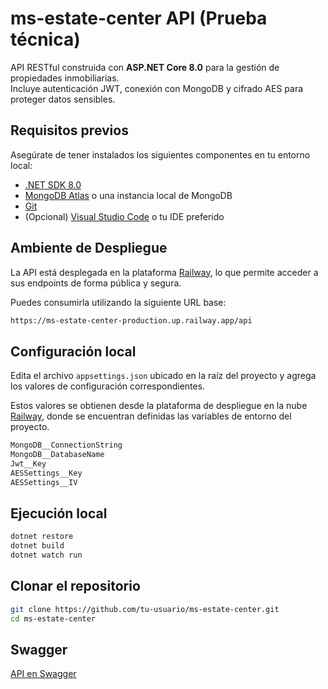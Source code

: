 # ms-estate-center API (Prueba técnica)

API RESTful construida con **ASP.NET Core 8.0** para la gestión de propiedades inmobiliarias.  
Incluye autenticación JWT, conexión con MongoDB y cifrado AES para proteger datos sensibles.

## Requisitos previos

Asegúrate de tener instalados los siguientes componentes en tu entorno local:

- [.NET SDK 8.0](https://dotnet.microsoft.com/en-us/download/dotnet/8.0)
- [MongoDB Atlas](https://www.mongodb.com/atlas/database) o una instancia local de MongoDB
- [Git](https://git-scm.com/)
- (Opcional) [Visual Studio Code](https://code.visualstudio.com/) o tu IDE preferido


## Ambiente de Despliegue

La API está desplegada en la plataforma [Railway](https://railway.com), lo que permite acceder a sus endpoints de forma pública y segura.

Puedes consumirla utilizando la siguiente URL base:

```bash
https://ms-estate-center-production.up.railway.app/api

```

## Configuración local

Edita el archivo `appsettings.json` ubicado en la raíz del proyecto y agrega los valores de configuración correspondientes.

Estos valores se obtienen desde la plataforma de despliegue en la nube [Railway](https://railway.com), donde se encuentran definidas las variables de entorno del proyecto.

```bash
MongoDB__ConnectionString
MongoDB__DatabaseName
Jwt__Key
AESSettings__Key
AESSettings__IV
```

## Ejecución local

```bash
dotnet restore
dotnet build
dotnet watch run
```

## Clonar el repositorio

```bash
git clone https://github.com/tu-usuario/ms-estate-center.git
cd ms-estate-center 
```

## Swagger

[API en Swagger](https://ms-estate-center.onrender.com/swagger/index.html)